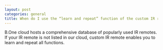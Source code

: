 ```yaml
---
layout: post
categories: general
title: When do I use the “learn and repeat” function of the custom IR remote?
---
```


B.One cloud hosts a comprehensive database of popularly used IR remotes. If your IR remote is not listed in our cloud, custom IR remote enables you to learn and repeat all functions.